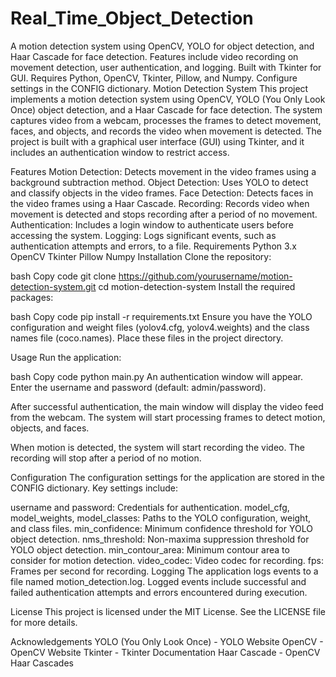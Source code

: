 # Real_Time_Object_Detection
A motion detection system using OpenCV, YOLO for object detection, and Haar Cascade for face detection. Features include video recording on movement detection, user authentication, and logging. Built with Tkinter for GUI. Requires Python, OpenCV, Tkinter, Pillow, and Numpy. Configure settings in the CONFIG dictionary.
Motion Detection System
This project implements a motion detection system using OpenCV, YOLO (You Only Look Once) object detection, and a Haar Cascade for face detection. The system captures video from a webcam, processes the frames to detect movement, faces, and objects, and records the video when movement is detected. The project is built with a graphical user interface (GUI) using Tkinter, and it includes an authentication window to restrict access.

Features
Motion Detection: Detects movement in the video frames using a background subtraction method.
Object Detection: Uses YOLO to detect and classify objects in the video frames.
Face Detection: Detects faces in the video frames using a Haar Cascade.
Recording: Records video when movement is detected and stops recording after a period of no movement.
Authentication: Includes a login window to authenticate users before accessing the system.
Logging: Logs significant events, such as authentication attempts and errors, to a file.
Requirements
Python 3.x
OpenCV
Tkinter
Pillow
Numpy
Installation
Clone the repository:

bash
Copy code
git clone https://github.com/yourusername/motion-detection-system.git
cd motion-detection-system
Install the required packages:

bash
Copy code
pip install -r requirements.txt
Ensure you have the YOLO configuration and weight files (yolov4.cfg, yolov4.weights) and the class names file (coco.names). Place these files in the project directory.

Usage
Run the application:

bash
Copy code
python main.py
An authentication window will appear. Enter the username and password (default: admin/password).

After successful authentication, the main window will display the video feed from the webcam. The system will start processing frames to detect motion, objects, and faces.

When motion is detected, the system will start recording the video. The recording will stop after a period of no motion.

Configuration
The configuration settings for the application are stored in the CONFIG dictionary. Key settings include:

username and password: Credentials for authentication.
model_cfg, model_weights, model_classes: Paths to the YOLO configuration, weight, and class files.
min_confidence: Minimum confidence threshold for YOLO object detection.
nms_threshold: Non-maxima suppression threshold for YOLO object detection.
min_contour_area: Minimum contour area to consider for motion detection.
video_codec: Video codec for recording.
fps: Frames per second for recording.
Logging
The application logs events to a file named motion_detection.log. Logged events include successful and failed authentication attempts and errors encountered during execution.

License
This project is licensed under the MIT License. See the LICENSE file for more details.

Acknowledgements
YOLO (You Only Look Once) - YOLO Website
OpenCV - OpenCV Website
Tkinter - Tkinter Documentation
Haar Cascade - OpenCV Haar Cascades
